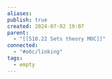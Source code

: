 ```yaml
---
aliases: 
publish: true
created: 2024-07-02 19:07
parent:
  - "[[510.22 Sets theory MOC]]"
connected:
  - "#обс/linking"
tags:
  - empty
---
```

